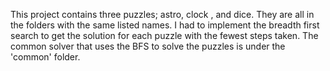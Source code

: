 This project contains three puzzles; astro, clock , and dice. They are all in the folders with the same listed names. 
I had to implement the breadth first search to get the solution for each puzzle with the fewest steps taken.
The common solver that uses the BFS to solve the puzzles is under the 'common' folder.
